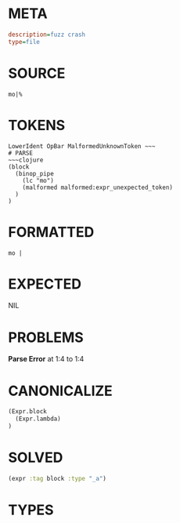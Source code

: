 # META
~~~ini
description=fuzz crash
type=file
~~~
# SOURCE
~~~roc
mo|%
~~~
# TOKENS
~~~text
LowerIdent OpBar MalformedUnknownToken ~~~
# PARSE
~~~clojure
(block
  (binop_pipe
    (lc "mo")
    (malformed malformed:expr_unexpected_token)
  )
)
~~~
# FORMATTED
~~~roc
mo | 
~~~
# EXPECTED
NIL
# PROBLEMS
**Parse Error**
at 1:4 to 1:4

# CANONICALIZE
~~~clojure
(Expr.block
  (Expr.lambda)
)
~~~
# SOLVED
~~~clojure
(expr :tag block :type "_a")
~~~
# TYPES
~~~roc
~~~
